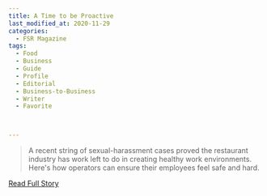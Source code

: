 ```yaml
---
title: A Time to be Proactive
last_modified_at: 2020-11-29
categories:
  - FSR Magazine
tags:
  - Food
  - Business
  - Guide
  - Profile
  - Editorial 
  - Business-to-Business
  - Writer
  - Favorite



---
```


> A recent string of sexual-harassment cases proved the restaurant industry has work left to do in creating healthy work environments. Here's how operators can ensure their employees feel safe and hard. 

<a href="http://www.omagdigital.com/publication/?i=498359&ver=html5&p=58" target="_blank">Read Full Story</a>
